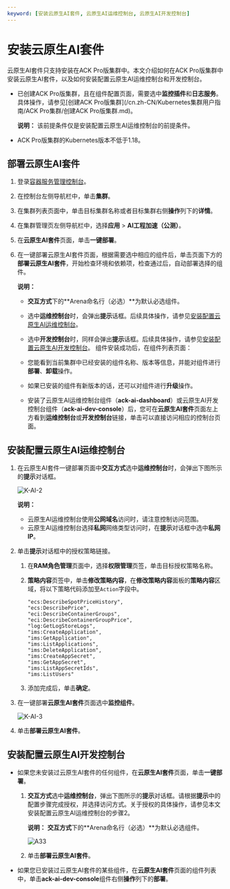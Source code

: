 ```yaml
---
keyword: [安装云原生AI套件, 云原生AI运维控制台, 云原生AI开发控制台]
---
```


# 安装云原生AI套件

云原生AI套件只支持安装在ACK Pro版集群中。本文介绍如何在ACK Pro版集群中安装云原生AI套件，以及如何安装配置云原生AI运维控制台和开发控制台。

-   已创建ACK Pro版集群，且在组件配置页面，需要选中**监控插件**和**日志服务**。具体操作，请参见[创建ACK Pro版集群](/cn.zh-CN/Kubernetes集群用户指南/ACK Pro集群/创建ACK Pro版集群.md)。

    **说明：** 该前提条件仅是安装配置云原生AI运维控制台的前提条件。

-   ACK Pro版集群的Kubernetes版本不低于1.18。

## 部署云原生AI套件

1.  登录[容器服务管理控制台](https://cs.console.aliyun.com)。

2.  在控制台左侧导航栏中，单击**集群**。

3.  在集群列表页面中，单击目标集群名称或者目标集群右侧**操作**列下的**详情**。

4.  在集群管理页左侧导航栏中，选择**应用** \> **AI工程加速（公测）**。

5.  在**云原生AI套件**页面，单击**一键部署**。

6.  在一键部署云原生AI套件页面，根据需要选中相应的组件后，单击页面下方的**部署云原生AI套件**，开始检查环境和依赖项，检查通过后，自动部署选择的组件。

    **说明：**

    -   **交互方式**下的**Arena命名行（必选）**为默认必选组件。
    -   选中**运维控制台**时，会弹出**提示**话框。后续具体操作，请参见[安装配置云原生AI运维控制台](#section_93j_4nk_ojr)。
    -   选中**开发控制台**时，同样会弹出**提示**话框。后续具体操作，请参见[安装配置云原生AI开发控制台](#section_oj7_fkl_2tc)。
    组件安装成功后，在组件列表页面：

    -   您能看到当前集群中已经安装的组件名称、版本等信息，并能对组件进行**部署**、**卸载**操作。
    -   如果已安装的组件有新版本的话，还可以对组件进行**升级**操作。
    -   安装了云原生AI运维控制台组件（**ack-ai-dashboard**）或云原生AI开发控制台组件（**ack-ai-dev-console**）后，您可在**云原生AI套件**页面左上方看到**运维控制台**或**开发控制台**链接，单击可以直接访问相应的控制台页面。

## 安装配置云原生AI运维控制台

1.  在云原生AI套件一键部署页面中**交互方式**选中**运维控制台**时，会弹出下图所示的**提示**对话框。

    ![K-AI-2](https://static-aliyun-doc.oss-accelerate.aliyuncs.com/assets/img/zh-CN/4971381261/p237448.png)

    **说明：**

    -   云原生AI运维控制台使用**公网域名**访问时，请注意控制访问范围。
    -   云原生AI运维控制台选择**私网**网络类型访问时，在**提示**对话框中选中**私网IP**。
2.  单击**提示**对话框中的授权策略链接。

    1.  在**RAM角色管理**页面中，选择**权限管理**页签，单击目标授权策略名称。

    2.  **策略内容**页签中，单击**修改策略内容**，在**修改策略内容**面板的**策略内容**区域，将以下策略代码添加至`Action`字段中。

        ```
        "ecs:DescribeSpotPriceHistory",
        "ecs:DescribePrice",
        "eci:DescribeContainerGroups",
        "eci:DescribeContainerGroupPrice",
        "log:GetLogStoreLogs",
        "ims:CreateApplication",
        "ims:GetApplication",
        "ims:ListApplications",
        "ims:DeleteApplication",
        "ims:CreateAppSecret",
        "ims:GetAppSecret",
        "ims:ListAppSecretIds",
        "ims:ListUsers"
        ```

    3.  添加完成后，单击**确定**。

3.  在一键部署**云原生AI套件**页面选中**监控组件**。

    ![K-AI-3](https://static-aliyun-doc.oss-accelerate.aliyuncs.com/assets/img/zh-CN/0771859161/p237487.png)

4.  单击**部署云原生AI套件**。


## 安装配置云原生AI开发控制台

-   如果您未安装过云原生AI套件的任何组件，在**云原生AI套件**页面，单击**一键部署**。
    1.  **交互方式**选中**运维控制台**，弹出下图所示的**提示**对话框。请根据**提示**中的配置步骤完成授权，并选择访问方式。关于授权的具体操作，请参见本文安装配置云原生AI运维控制台的步骤2。

        **说明：** **交互方式**下的**Arena命名行（必选）**为默认必选组件。

        ![A33](https://static-aliyun-doc.oss-accelerate.aliyuncs.com/assets/img/zh-CN/4971381261/p275061.png)

    2.  单击**部署云原生AI套件**。
-   如果您已安装过云原生AI套件的某些组件，在**云原生AI套件**页面的组件列表中，单击**ack-ai-dev-console**组件右侧**操作**列下的**部署**。

